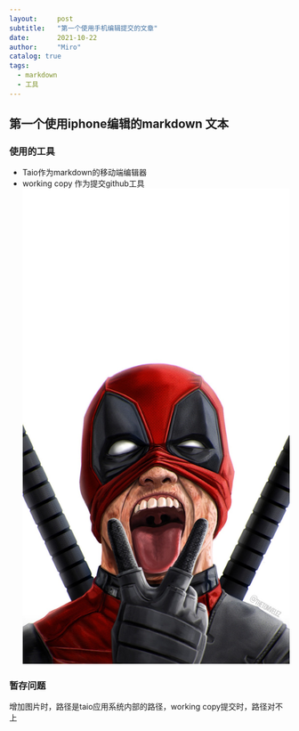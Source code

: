 ```yaml
---
layout:     post
subtitle:   "第一个使用手机编辑提交的文章"
date:       2021-10-22
author:     "Miro"
catalog: true
tags:
  - markdown
  - 工具
---
```


## 第一个使用iphone编辑的markdown 文本
### 使用的工具
- Taio作为markdown的移动端编辑器
- working copy 作为提交github工具![](/img/in-post/post-markdown-editor/IMG_1.jpeg)

### 暂存问题
增加图片时，路径是taio应用系统内部的路径，working copy提交时，路径对不上
